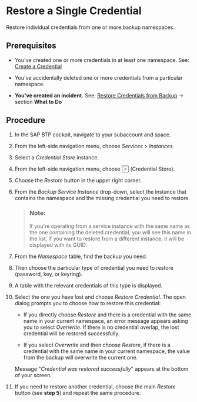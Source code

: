 <!-- loio7a2e555ec1854d6e96cdab951e8b8384 -->

<link rel="stylesheet" type="text/css" href="../css/sap-icons.css"/>

# Restore a Single Credential

Restore individual credentials from one or more backup namespaces.



<a name="loio7a2e555ec1854d6e96cdab951e8b8384__prereq_qyt_y5w_fzb"/>

## Prerequisites

-   You've created one or more credentials in at least one namespace. See: [Create a Credential](create-edit-and-delete-a-credential-2a5423f.md) 

-   You've accidentally deleted one or more credentials from a particular namespace.

-   **You've created an incident.** See: [Restore Credentials from Backup](restore-credentials-from-backup-7d07886.md) → section **What to Do**




<a name="loio7a2e555ec1854d6e96cdab951e8b8384__steps_p5z_gzd_gzb"/>

## Procedure

1.  In the SAP BTP cockpit, navigate to your subaccount and space.

2.  From the left-side navigation menu, choose *Services* \> *Instances*.

3.  Select a *Credential Store* instance.

4.  From the left-side navigation menu, choose <span style="color:#666666;"><span class="SAP-icons-V5"></span></span> \(Credential Store\).

5.  Choose the *Restore* button in the upper right corner.

6.  From the *Backup Service Instance* drop-down, select the instance that contains the namespace and the missing credential you need to restore.

    > ### Note:  
    > If you're operating from a service instance with the same name as the one containing the deleted credential, you will see this name in the list. If you want to restore from a different instance, it will be displayed with its GUID.

7.  From the *Namespace* table, find the backup you need.

8.  Then choose the particular type of credential you need to restore \(password, key, or keyring\).

9.  A table with the relevant credentials of this type is displayed.

10. Select the one you have lost and choose *Restore Credential*. The open dialog prompts you to choose how to restore this credential:

    -   If you directly choose *Restore* and there is a credential with the same name in your current namespace, an error message appears asking you to select *Overwrite*. If there is no credential overlap, the lost credential will be restored successfully.

    -   If you select *Overwrite* and then choose *Restore*, if there is a credential with the same name in your current namespace, the value from the backup will overwrite the current one.


    Message "*Credential was restored successfully*" appears at the bottom of your screen.

11. If you need to restore another credential, choose the main *Restore* button \(see **step 5**\) and repeat the same procedure.


